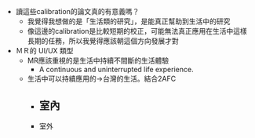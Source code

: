 - 讀這些calibration的論文真的有意義嗎？
	- 我覺得我想做的是「生活類的研究」，是能真正幫助到生活中的研究
	- 像這邊的calibration是比較短期的校正，可能無法真正應用在生活中這樣長期的任務，所以我覺得應該朝這個方向發展才對
- ＭＲ的 UI/UX 類型
	- MR應該重視的是生活中持續不間斷的生活體驗
		- A continuous and uninterrupted life experience.
	- 生活中可以持續應用的->台灣的生活。結合2AFC
		- 室內
			- 
		- 室外